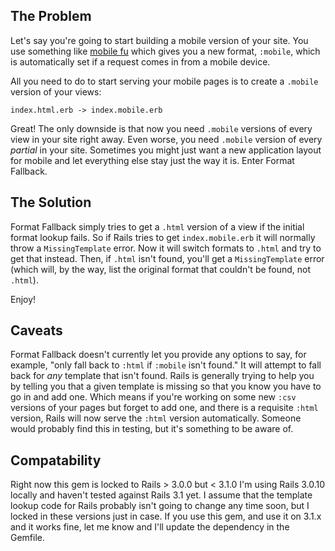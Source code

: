 ## The Problem

Let's say you're going to start building a mobile version of your site. You use something like
[mobile fu](https://github.com/brendanlim/mobile-fu) which gives you a new format, `:mobile`, which
is automatically set if a request comes in from a mobile device.

All you need to do to start serving your mobile pages is to create a `.mobile` version of your views:

    index.html.erb -> index.mobile.erb

Great! The only downside is that now you need `.mobile` versions of every view in your site right
away. Even worse, you need `.mobile` version of every _partial_ in your site. Sometimes you might
just want a new application layout for mobile and let everything else stay just the way it is.
Enter Format Fallback.

## The Solution

Format Fallback simply tries to get a `.html` version of a view if the initial format lookup fails.
So if Rails tries to get `index.mobile.erb` it will normally throw a `MissingTemplate` error. Now it will
switch formats to `.html` and try to get that instead. Then, if `.html` isn't found, you'll get a 
`MissingTemplate` error (which will, by the way, list the original format that couldn't be found, 
not `.html`).

Enjoy!

## Caveats

Format Fallback doesn't currently let you provide any options to say, for example, "only fall back
to `:html` if `:mobile` isn't found." It will attempt to fall back for *any* template that isn't found.
Rails is generally trying to help you by telling you that a given template is missing so that you 
know you have to go in and add one. Which means if you're working on some new `:csv` versions of your
pages but forget to add one, and there is a requisite `:html` version, Rails will now serve the `:html`
version automatically. Someone would probably find this in testing, but it's something to be aware of.

## Compatability

Right now this gem is locked to Rails > 3.0.0 but < 3.1.0 I'm using Rails 3.0.10 locally and haven't
tested against Rails 3.1 yet. I assume that the template lookup code for Rails probably isn't going
to change any time soon, but I locked in these versions just in case. If you use this gem, and use it
on 3.1.x and it works fine, let me know and I'll update the dependency in the Gemfile.
